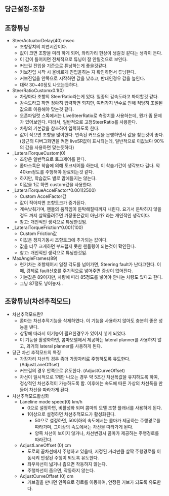 당근설정-조향
------

조향튜닝
------
* SteerActuatorDelay(40) msec
  * 조향장치의 지연시간이다. 
  * 값이 크면 조향을 미리 하게 되어, 와리가리 현상이 생길것 같다는 생각이 든다.
  * 이 값이 틀어지면 전체적으로 튜닝이 잘 안될것으로 보인다.
  * 커브길 진입을 기준으로 튜닝하는게 좋을것같다.
   * 커브진입 시작 시 올바르게 진입을하는 지 확인하면서 튜닝한다.
   * 커브진입을 안쪽으로 시작하면 값을 낮추고, 반대인경우 값을 높인다.
   * 대략 30~40정도 나오는듯하다.
* SteerRatioCustomx0.1(0)
  * 차량마다 조향의 SteerRatio라는게 있다. 일종의 감속도라고 봐야할것 같다.
  * 감속도라고 하면 정확히 입력하면 되지만, 여러가지 변수로 인해 적당히 조절된 값으로 이용해야 맞는것 같다.
  * 오픈파일럿 스톡에서는 LiveSteerRatio로 측정치를 사용하는데, 뭔가 좀 문제가 있어보인다. 따라서, 일반적으로 고정SteerRatio를 사용한다.
  * 차량의 기본값을 참조하여 입력하도록 한다.
  * 값이 작으면 조향을 많이한다. 연속된 커브길을 운행하면서 값을 찾는것이 좋다. (당근의 디버그화면을 켜면 liveSR값이 표시되는데, 일반적으로 이값보다 90%의 값을 사용하면 맞는듯하다)
* _LateralTorqueCustom(0)
  * 조향은 일반적으로 토크제어를 한다.
  * 콤마스톡은 학습에 의해 토크제어를 하는데, 이 학습기간이 생각보다 길다. 약 40km정도를 주행해야 완료되는것 같다.
  * 하지만, 학습값도 별로 맘에들지는 않는다.
  * 이값을 1로 하면 custom값을 사용한다.
* _LateralTorqueAccelFactor*0.001(2500)
  * Custom AccelFactor값
  * 값이 작아지면 조향토크가 증가된다.
  * 계속낮춰가며, 핸들의 움직임이 둔탁해질때까지 내린다. 요기서 둔탁하지 않을정도 까지 살짝올려주면 가장좋은값이 아닌가? 라는 개인적인 생각이다.
  * 참고: 개인적인 생각으로 튜닝한것임.
* _LateralTorqueFriction*0.001(100)
  * Custom Friction값
  * 이값은 정지기동시 조향토크에 추가되는 값이다.
  * 값을 너무 크게하면 부드럽지 못한 핸들링이 되는것이 확인된다.
  * 참고: 개인적인 생각으로 튜닝한것임.
* MaxAngleFrames(89)
  * 현기차는 조향제어시 일정 각도를 넘어가면, Steering fault가 난다고한다. 이때, 강제로 fault신호를 주기적으로 넣어주면 증상이 없어진다.
  * 기본값은 89이지만, 차량에 따라 85정도를 넣어야 안나는 차량도 있다고 한다.
  * 그냥 87정도 넣어놓자..

조향튜닝(차선추적모드)
------
* 차선추적모드란?
  * 콤마는 차선추적기능을 삭제하였다. 이 기능을 사용하지 않아도 충분히 좋은 성능을 낸다.
  * 상황에 따라서 이기능이 필요한경우가 있어서 넣게 되었다.
  * 이 기능을 활성화하면, 콤마모델에서 제공하는 lateral planner를 사용하지 않고, 과거의 lateral planner를 사용하게 된다.
* 당근 차선 추적모드의 특징
  * 가장자리 차선의 경우 좀더 가장자리로 주행하도록 유도한다. (AdjustLaneOffset)
  * 커브길의 경우 안쪽으로 유도한다. (AdjustCurveOffset)
  * 차선이 일시적으로 1개만 나오는 경우 약 5초간 차선폭값을 유지하도록 하여, 정상적인 차선추적이 가능하도록 함. 이후에는 속도에 따른 가상의 차선폭을 만들어 차선을 따라가게 된다.
* 차선추적모드활성화
  * Laneline mode speed(0) km/h
    * 0으로 설정하면, 비활성화 되며 콤마의 모델 조향 플래너를 사용하게 된다.
    * 1이상으로 설정하면 차선추적모드가 활성화된다.
      * 50으로 설정하면, 50이하의 속도에서는 콤마가 제공하는 주행경로를 따라가며, 그이상의 속도에서는 차선을 따라가게 된다.
      * 양쪽 차선이 보이지 않거나, 차선변경시 콤마가 제공하는 주행경로를 따라간다.
  * AdjustLaneOffset (0) cm
    * 도로의 끝차선에서 주행하고 있을때, 지정된 거리만큼 살짝 주행경로를 이동시켜 안정된 주행이 되도록 유도한다.
    * 좌우차선이 넓거나 좁으면 작동하지 않는다.
    * 주행차선이 좁으면, 작동하지 않는다.
  * AdjustCurveOffset (0) cm
    * 커브길을 만나면 안쪽으로 경로를 이동하여, 안정된 커브가 되도록 유도한다.

